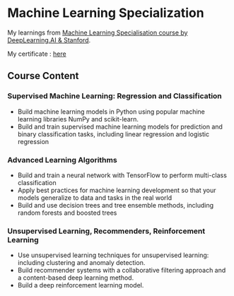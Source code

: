 # Machine Learning Specialization

My learnings from [Machine Learning Specialisation course by DeepLearning.AI & Stanford](https://www.deeplearning.ai/courses/machine-learning-specialization/). 

My certificate : [here]()

## Course Content

### Supervised Machine Learning: Regression and Classification
- Build machine learning models in Python using popular machine learning libraries NumPy and scikit-learn.
- Build and train supervised machine learning models for prediction and binary classification tasks, including linear regression and logistic regression

### Advanced Learning Algorithms
- Build and train a neural network with TensorFlow to perform multi-class classification
- Apply best practices for machine learning development so that your models generalize to data and tasks in the real world
- Build and use decision trees and tree ensemble methods, including random forests and boosted trees

### Unsupervised Learning, Recommenders, Reinforcement Learning
- Use unsupervised learning techniques for unsupervised learning: including clustering and anomaly detection.
- Build recommender systems with a collaborative filtering approach and a content-based deep learning method.
- Build a deep reinforcement learning model.